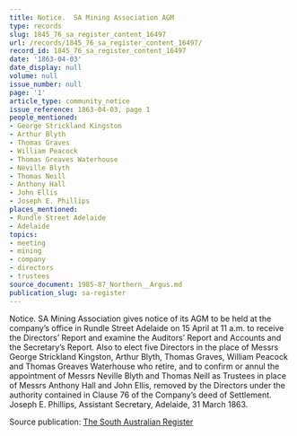 ```yaml
---
title: Notice.  SA Mining Association AGM
type: records
slug: 1845_76_sa_register_content_16497
url: /records/1845_76_sa_register_content_16497/
record_id: 1845_76_sa_register_content_16497
date: '1863-04-03'
date_display: null
volume: null
issue_number: null
page: '1'
article_type: community_notice
issue_reference: 1863-04-03, page 1
people_mentioned:
- George Strickland Kingston
- Arthur Blyth
- Thomas Graves
- William Peacock
- Thomas Greaves Waterhouse
- Neville Blyth
- Thomas Neill
- Anthony Hall
- John Ellis
- Joseph E. Phillips
places_mentioned:
- Rundle Street Adelaide
- Adelaide
topics:
- meeting
- mining
- company
- directors
- trustees
source_document: 1985-87_Northern__Argus.md
publication_slug: sa-register
---
```


Notice.  SA Mining Association gives notice of its AGM to be held at the company’s office in Rundle Street Adelaide on 15 April at 11 a.m. to receive the Directors’ Report and examine the Auditors’ Report and Accounts and the Secretary’s Report.  Also to elect five Directors in the place of Messrs George Strickland Kingston, Arthur Blyth, Thomas Graves, William Peacock and Thomas Greaves Waterhouse who retire, and to confirm or annul the appointment of Messrs Neville Blyth and Thomas Neill as Trustees in place of Messrs Anthony Hall and John Ellis, removed by the Directors under the authority contained in Clause 76 of the Company’s deed of Settlement.  Joseph E. Phillips, Assistant Secretary, Adelaide, 31 March 1863.

Source publication: [The South Australian Register](/publications/sa-register/)
